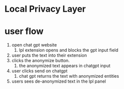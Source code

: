 # Local Privacy Layer

# user flow

1. open chat gpt website
    1. lpl extension opens and blocks the gpt input field
1. user puts the text into their extension
1. clicks the anonymize button. 
    1. the anonymized text appears in chatgpt input
1. user clicks send on chatgpt
    1. chat gpt returns the text with anonymized entities
1. users sees de-anonymized text in the lpl panel
